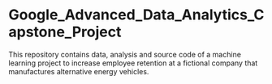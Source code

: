 # Google_Advanced_Data_Analytics_Capstone_Project
This repository contains data, analysis and source code of a machine learning project to increase employee retention at a fictional company that manufactures alternative energy vehicles.
